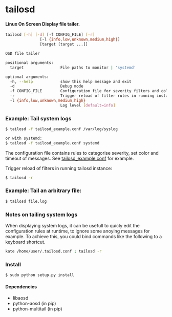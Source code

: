 tailosd
=======

#### Linux On Screen Display file tailer.

```bash
tailosd [-h] [-d] [-f CONFIG_FILE] [-r]
               [-l {info,low,unknown,medium,high}]
               [target [target ...]]

OSD file tailer

positional arguments:
  target                File paths to monitor | 'systemd'

optional arguments:
  -h, --help            show this help message and exit
  -d                    Debug mode
  -f CONFIG_FILE        Configuration file for severity filters and colors
  -r                    Trigger reload of filter rules in running instance
  -l {info,low,unknown,medium,high}
                        Log level [default=info]
```

### Example: Tail system logs

```bash
$ tailosd -f tailosd_example.conf /var/log/syslog

or with systemd:
$ tailosd -f tailosd_example.conf systemd
```

The configuration file contains rules to categorise severity, set color and timeout of messages.
See [tailosd_example.conf](tailosd_example.conf) for example.

Trigger reload of filters in running tailosd instance:
```bash
$ tailosd -r
```

### Example: Tail an arbitrary file:

```bash
$ tailosd file.log
```

### Notes on tailing system logs

When displaying system logs, it can be usefull to quicly edit the configuration rules at runtime, to ignore some anoying messages for example.
To achieve this, you could bind commands like the following to a keyboard shortcut.

```bash
kate /home/user/.tailosd.conf ; tailosd -r
```

### Install

```bash
$ sudo python setup.py install
```

#### Dependencies

* libaosd
* python-aosd (in pip)
* python-multitail (in pip)

